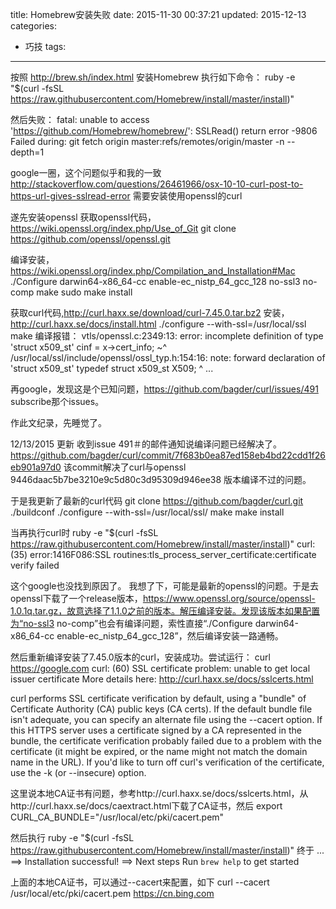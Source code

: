 title: Homebrew安装失败
date: 2015-11-30 00:37:21
updated: 2015-12-13 
categories:
- 巧技
tags: 
---

按照 http://brew.sh/index.html 安装Homebrew 执行如下命令：
ruby -e "$(curl -fsSL https://raw.githubusercontent.com/Homebrew/install/master/install)"
<!--more--> 

然后失败：
fatal: unable to access 'https://github.com/Homebrew/homebrew/': SSLRead() return error -9806
Failed during: git fetch origin master:refs/remotes/origin/master -n --depth=1

google一圈，这个问题似乎和我的一致
http://stackoverflow.com/questions/26461966/osx-10-10-curl-post-to-https-url-gives-sslread-error
需要安装使用openssl的curl

遂先安装openssl
获取openssl代码，https://wiki.openssl.org/index.php/Use_of_Git
git clone https://github.com/openssl/openssl.git

编译安装，https://wiki.openssl.org/index.php/Compilation_and_Installation#Mac
./Configure darwin64-x86_64-cc enable-ec_nistp_64_gcc_128  no-ssl3 no-comp 
make
sudo make install

获取curl代码,http://curl.haxx.se/download/curl-7.45.0.tar.bz2
安装，http://curl.haxx.se/docs/install.html
./configure --with-ssl=/usr/local/ssl
make
编译报错：
vtls/openssl.c:2349:13: error: incomplete definition of type 'struct x509_st'
    cinf = x->cert_info;
           ~^
/usr/local/ssl/include/openssl/ossl_typ.h:154:16: note: forward declaration of 'struct x509_st'
typedef struct x509_st X509;
               ^
...

再google，发现这是个已知问题，https://github.com/bagder/curl/issues/491
subscribe那个issues。

作此文纪录，先睡觉了。  

12/13/2015 更新
收到issue 491＃的邮件通知说编译问题已经解决了。
https://github.com/bagder/curl/commit/7f683b0ea87ed158eb4bd22cdd1f26eb901a97d0
该commit解决了curl与openssl 9446daac5b7be3210e9c5d80c3d95309d946ee38 版本编译不过的问题。

于是我更新了最新的curl代码
git clone https://github.com/bagder/curl.git
./buildconf
./configure --with-ssl=/usr/local/ssl/
make
make install

当再执行curl时
ruby -e "$(curl -fsSL https://raw.githubusercontent.com/Homebrew/install/master/install)"
curl: (35) error:1416F086:SSL routines:tls_process_server_certificate:certificate verify failed

这个google也没找到原因了。 我想了下，可能是最新的openssl的问题。于是去openssl下载了一个release版本，https://www.openssl.org/source/openssl-1.0.1q.tar.gz，故意选择了1.1.0之前的版本。解压编译安装。发现该版本如果配置为“no-ssl3 no-comp”也会有编译问题，索性直接“./Configure darwin64-x86_64-cc enable-ec_nistp_64_gcc_128”，然后编译安装一路通畅。

然后重新编译安装了7.45.0版本的curl，安装成功。尝试运行：
curl https://google.com
curl: (60) SSL certificate problem: unable to get local issuer certificate
More details here: http://curl.haxx.se/docs/sslcerts.html

curl performs SSL certificate verification by default, using a "bundle"
 of Certificate Authority (CA) public keys (CA certs). If the default
 bundle file isn't adequate, you can specify an alternate file
 using the --cacert option.
If this HTTPS server uses a certificate signed by a CA represented in
 the bundle, the certificate verification probably failed due to a
 problem with the certificate (it might be expired, or the name might
 not match the domain name in the URL).
If you'd like to turn off curl's verification of the certificate, use
 the -k (or --insecure) option.

这里说本地CA证书有问题，参考http://curl.haxx.se/docs/sslcerts.html，从http://curl.haxx.se/docs/caextract.html下载了CA证书，然后
export CURL_CA_BUNDLE="/usr/local/etc/pki/cacert.pem"

然后执行
ruby -e "$(curl -fsSL https://raw.githubusercontent.com/Homebrew/install/master/install)"
终于
...
==> Installation successful!
==> Next steps
Run `brew help` to get started

上面的本地CA证书，可以通过--cacert来配置，如下
curl --cacert /usr/local/etc/pki/cacert.pem  https://cn.bing.com

